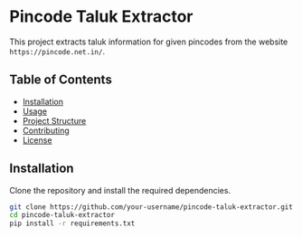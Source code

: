 # Pincode Taluk Extractor

This project extracts taluk information for given pincodes from the website `https://pincode.net.in/`.

## Table of Contents
- [Installation](#installation)
- [Usage](#usage)
- [Project Structure](#project-structure)
- [Contributing](#contributing)
- [License](#license)

## Installation

Clone the repository and install the required dependencies.

```bash
git clone https://github.com/your-username/pincode-taluk-extractor.git
cd pincode-taluk-extractor
pip install -r requirements.txt
